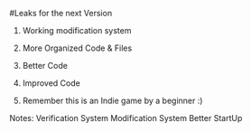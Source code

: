 #Leaks for the next Version

1. Working modification system

2. More Organized Code & Files

3. Better Code

4. Improved Code

5. Remember this is an Indie game by a beginner :)

Notes:
Verification System
Modification System
Better StartUp
